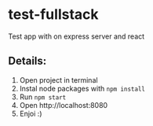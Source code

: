 # test-fullstack

Test app with on express server and react

## Details: 
1. Open project in terminal
2. Instal node packages with `npm install`
3. Run `npm start`
4. Open http://localhost:8080
5. Enjoi :)
